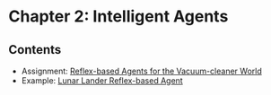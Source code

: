 <!-- #region -->
# Chapter 2: Intelligent Agents

## Contents

* Assignment: [Reflex-based Agents for the Vacuum-cleaner World](robot_vacuum.ipynb)
* Example: [Lunar Lander Reflex-based Agent](lunar_lander.ipynb)
